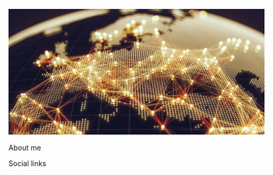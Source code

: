 ![Header](https://github.com/o-k-88/o-k-88/blob/main/assets/csm-centre-finance-technology-regulation-883x432-76236be067.jpg)

About me

Social links


